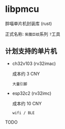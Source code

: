 # libpmcu
胖喵单片机封装库 (rust)

正式名称: `紫腹巨蚊`系列 `?`工具


## 计划支持的单片机

+ ch32v103 (rv32imac)

  成本约 3 CNY

  `大量引脚`

+ esp32c2 (rv32imc)

  成本约 10 CNY

  `wifi / BLE`


TODO
